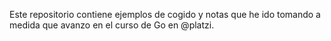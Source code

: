 Este repositorio contiene ejemplos de cogido y notas que he ido tomando a medida que avanzo en el curso de Go en @platzi.
